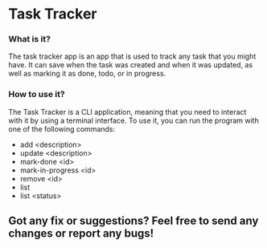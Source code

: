 # Task Tracker
### What is it?
The task tracker app is an app that is used to track any task that you might have.
It can save when the task was created and when it was updated, as well as marking it as done, todo, or in progress.

### How to use it?
The Task Tracker is a CLI application, meaning that you need to interact with it by using a terminal interface. 
To use it, you can run the program with one of the following commands:
- add <description\>
- update <description\>
- mark-done <id\>
- mark-in-progress <id\>
- remove <id\>
- list
- list <status\>

## Got any fix or suggestions? Feel free to send any changes or report any bugs!
